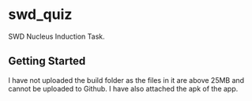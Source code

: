 # swd_quiz

SWD Nucleus Induction Task.

## Getting Started

I have not uploaded the build folder as the files in it are above 25MB and cannot be uploaded to Github.
I have also attached the apk of the app.
